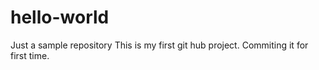 # hello-world
Just a sample repository
This is my first git hub project. Commiting it for first time.
